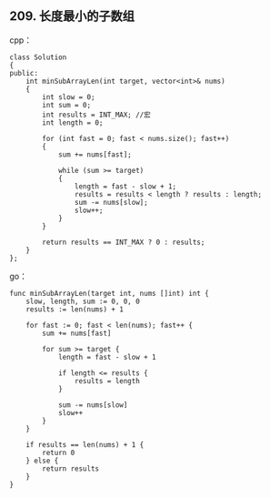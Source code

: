 ## 209. 长度最小的子数组
cpp：

    class Solution
    {
    public:
        int minSubArrayLen(int target, vector<int>& nums)
        {
            int slow = 0;
            int sum = 0;
            int results = INT_MAX; //宏
            int length = 0;

            for (int fast = 0; fast < nums.size(); fast++)
            {
                sum += nums[fast];

                while (sum >= target)
                {
                    length = fast - slow + 1;
                    results = results < length ? results : length;
                    sum -= nums[slow];
                    slow++;
                }
            }

            return results == INT_MAX ? 0 : results;
        }
    };

go：

    func minSubArrayLen(target int, nums []int) int {
        slow, length, sum := 0, 0, 0
        results := len(nums) + 1

        for fast := 0; fast < len(nums); fast++ {
            sum += nums[fast]

            for sum >= target {
                length = fast - slow + 1

                if length <= results {
                    results = length
                } 

                sum -= nums[slow]
                slow++
            }
        }

        if results == len(nums) + 1 {
            return 0
        } else {
            return results
        }
    }
